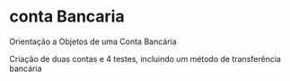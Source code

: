 # conta Bancaria
Orientação a Objetos de uma Conta Bancária

 Criação de duas contas e 4 testes, incluindo um método de transferência bancária
